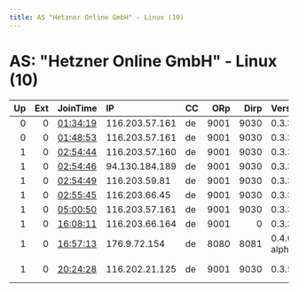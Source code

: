 ```yaml
---
title: AS "Hetzner Online GmbH" - Linux (10)
---
```


# AS: "Hetzner Online GmbH" - Linux (10)

|   Up |   Ext | JoinTime                                                                                            | IP             | CC   |   ORp |   Dirp | Version       | Contact                   | Nickname            |   eFamMembers |
|-----:|------:|:----------------------------------------------------------------------------------------------------|:---------------|:-----|------:|-------:|:--------------|:--------------------------|:--------------------|--------------:|
|    0 |     0 | [01:34:19](https://metrics.torproject.org/rs.html#details/24C3BC672621D6FCB7923DE031738B23EE0C1819) | 116.203.57.161 | de   |  9001 |   9030 | 0.3.3.7       | no.spam@example.com       | somerelay           |             1 |
|    0 |     0 | [01:48:53](https://metrics.torproject.org/rs.html#details/CBDCA8B16E2D4111A6618BAB3F114C358B8E35DB) | 116.203.57.161 | de   |  9001 |   9030 | 0.3.3.7       | no.spam@example.com       | somerelay           |             1 |
|    1 |     0 | [02:54:44](https://metrics.torproject.org/rs.html#details/F9578C192A76062C2B49F938A53291AA5CE3CFBF) | 116.203.57.160 | de   |  9001 |   9030 | 0.3.3.7       | no.spam@example.com       | somerelayId8wPoBbRJ |             1 |
|    1 |     0 | [02:54:46](https://metrics.torproject.org/rs.html#details/5CD0F83B59229F86419757FE54CFF6EE859EA0ED) | 94.130.184.189 | de   |  9001 |   9030 | 0.3.3.7       | no.spam@example.com       | somerelayvpoDStFnGZ |             1 |
|    1 |     0 | [02:54:49](https://metrics.torproject.org/rs.html#details/CFDF026F3FC52BF347A395A1224D70D9ACBEF9C5) | 116.203.59.81  | de   |  9001 |   9030 | 0.3.3.7       | no.spam@example.com       | somerelayT7WbYRznBW |             1 |
|    1 |     0 | [02:55:45](https://metrics.torproject.org/rs.html#details/97F47C07A3DEA4C1A885C2C15008592635DA54B6) | 116.203.66.45  | de   |  9001 |   9030 | 0.3.3.7       | no.spam@example.com       | somerelayung2AiqzXu |             1 |
|    1 |     0 | [05:00:50](https://metrics.torproject.org/rs.html#details/CA307A53194D6DE8B033226C541654117AFCF5F2) | 116.203.57.161 | de   |  9001 |   9030 | 0.3.3.7       | no.spam@example.com       | somerelay1IHcuer9Cn |             1 |
|    1 |     0 | [16:08:11](https://metrics.torproject.org/rs.html#details/8679CBAFD3F447F9E9CD05A5701501248C24AA4F) | 116.203.66.164 | de   |  9001 |      0 | 0.3.3.7       | ator at pxd dot ch        | trans               |             1 |
|    1 |     0 | [16:57:13](https://metrics.torproject.org/rs.html#details/B5AE331E5E336B8BE29864984E084D96AEE6D425) | 176.9.72.154   | de   |  8080 |   8081 | 0.4.0.1-alpha | killertor dot abuse at gm | SlackTor2           |             1 |
|    1 |     0 | [20:24:28](https://metrics.torproject.org/rs.html#details/64F6934C43692E7D2C2BBD0A7563C877A6A87C3B) | 116.202.21.125 | de   |  9001 |   9030 | 0.3.5.7       | minkator at women-at-work | minkator            |             1 |
